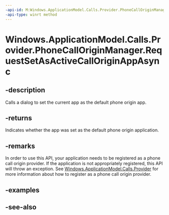 ----api-id: M:Windows.ApplicationModel.Calls.Provider.PhoneCallOriginManager.RequestSetAsActiveCallOriginAppAsync
-api-type: winrt method
---<!-- Method syntaxpublic Windows.Foundation.IAsyncOperation<bool> RequestSetAsActiveCallOriginAppAsync()--># Windows.ApplicationModel.Calls.Provider.PhoneCallOriginManager.RequestSetAsActiveCallOriginAppAsync## -descriptionCalls a dialog to set the current app as the default phone origin app.## -returnsIndicates whether the app was set as the default phone origin application.## -remarksIn order to use this API, your application needs to be registered as a phone call origin provider. If the application is not appropriately registered, this API will throw an exception. See [Windows.ApplicationModel.Calls.Provider](windows_applicationmodel_calls_provider.md) for more information about how to register as a phone call origin provider.## -examples## -see-also